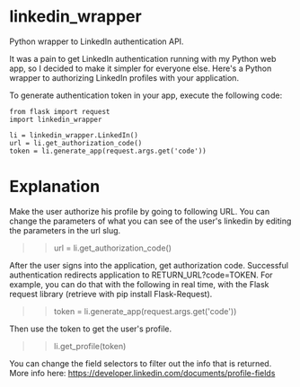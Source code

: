 linkedin_wrapper
================

Python wrapper to LinkedIn authentication API.

It was a pain to get LinkedIn authentication running with my Python web app, so I decided to make it simpler for everyone else. Here's a Python wrapper to authorizing LinkedIn profiles with your application. 

To generate authentication token in your app, execute the following code: 

```
from flask import request
import linkedin_wrapper

li = linkedin_wrapper.LinkedIn()
url = li.get_authorization_code()
token = li.generate_app(request.args.get('code'))
```


Explanation 
================

Make the user authorize his profile by going to following URL. You can change the parameters of what you can see of the user's linkedin by editing the parameters in the url slug.

>> url = li.get_authorization_code()

After the user signs into the application, get authorization code. Successful authentication redirects application to RETURN_URL?code=TOKEN. For example, you can do that with the following in real time, with the Flask request library (retrieve with pip install Flask-Request). 

>> token = li.generate_app(request.args.get('code'))

Then use the token to get the user's profile.

>> li.get_profile(token)

You can change the field selectors to filter out the info that is returned. More info here: https://developer.linkedin.com/documents/profile-fields